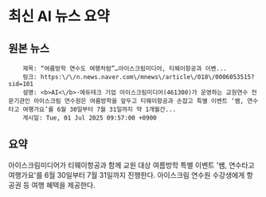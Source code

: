 # 최신 AI 뉴스 요약

## 원본 뉴스
		제목: “여름방학 연수도 여행처럼”…아이스크림미디어, 티웨이항공과 이벤...
		링크: https:\/\/n.news.naver.com\/mnews\/article\/018\/0006053515?sid=101
		설명: <b>AI<\/b>·에듀테크 기업 아이스크림미디어(461300)가 운영하는 교원연수 전문기관인 아이스크림 연수원은 여름방학을 앞두고 티웨이항공과 손잡고 특별 이벤트 ‘쌤, 연수타고 여행가요’를 6월 30일부터 7월 31일까지 약 1개월간... 
		게시일: Tue, 01 Jul 2025 09:57:00 +0900


## 요약
아이스크림미디어가 티웨이항공과 함께 교원 대상 여름방학 특별 이벤트 '쌤, 연수타고 여행가요'를 6월 30일부터 7월 31일까지 진행한다. 아이스크림 연수원 수강생에게 항공권 등 여행 혜택을 제공한다.

